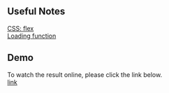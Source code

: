 ## Useful Notes
[CSS: flex](https://developer.mozilla.org/zh-TW/docs/Web/CSS/CSS_Flexible_Box_Layout/Basic_Concepts_of_Flexbox) \
[Loading function](https://guahsu.io/2017/11/JavaScript30-Final-Gif-Loader/)

## Demo
To watch the result online, please click the link below. \
[link](https://jjjune0304.github.io/wp1092/hw2/own/index.html)
